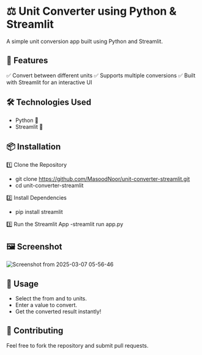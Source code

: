 # ⚖️ Unit Converter using Python & Streamlit

A simple unit conversion app built using Python and Streamlit.

## 🚀 Features

✅ Convert between different  units
✅ Supports multiple conversions
✅ Built with Streamlit for an interactive UI

## 🛠️ Technologies Used
 -  Python 🐍
 -  Streamlit 🎈

## 📦 Installation

1️⃣ Clone the Repository
 - git clone https://github.com/MasoodNoor/unit-converter-streamlit.git
 - cd unit-converter-streamlit

2️⃣ Install Dependencies
 - pip install streamlit


3️⃣ Run the Streamlit App
 -streamlit run app.py

## 🖼️ Screenshot
![Screenshot from 2025-03-07 05-56-46](https://github.com/user-attachments/assets/140f8a3b-3b0d-4552-9256-200b211d58a0)

## 🎯 Usage
-  Select the from and to  units.
-  Enter a value to convert.
-  Get the converted result instantly!

## 🤝 Contributing

Feel free to fork the repository and submit pull requests.
